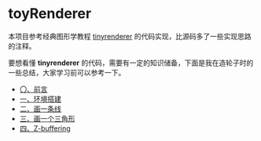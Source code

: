 <!--
 * @Author: chenhao25
 * @Date: 2021-02-09 09:21:48
 * @LastEditors: chenhao25
 * @LastEditTime: 2021-02-09 09:22:36
 * @FilePath: /tinyrenderer/readme.md
-->
# toyRenderer

本项目参考经典图形学教程 [tinyrenderer](https://github.com/ssloy/tinyrenderer) 的代码实现，比源码多了一些实现思路的注释。

要想看懂 **tinyrenderer** 的代码，需要有一定的知识储备，下面是我在造轮子时的一些总结，大家学习前可以参考一下。

- [〇、前言](https://supercodepower.com/docs/toy-renderer/index)
- [一、环境搭建](https://supercodepower.com/docs/toy-renderer/day1-env-setup)
- [二、画一条线](https://supercodepower.com/docs/toy-renderer/day2-draw-line)
- [三、画一个三角形](https://supercodepower.com/docs/toy-renderer/day3-draw-triangle)
- [四、Z-buffering](https://supercodepower.com/docs/toy-renderer/day4-Z-buffering)
